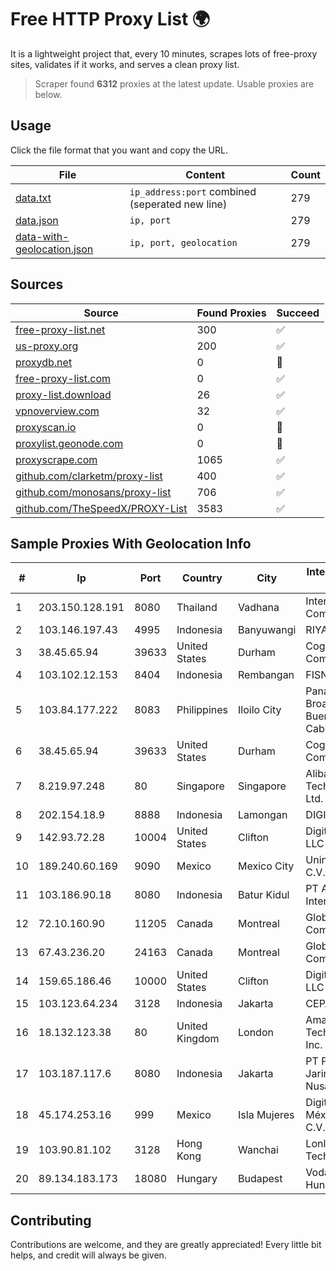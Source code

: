 
# Free HTTP Proxy List 🌍

It is a lightweight project that, every 10 minutes, scrapes lots of free-proxy sites, validates if it works, and serves a clean proxy list.


> Scraper found **6312** proxies at the latest update. Usable proxies are below.

## Usage

Click the file format that you want and copy the URL.


|File|Content|Count|
|----|-------|-----|
|[data.txt](https://raw.githubusercontent.com/themiralay/Proxy-List-World/master/data.txt)|`ip_address:port` combined (seperated new line)|279|
|[data.json](https://raw.githubusercontent.com/themiralay/Proxy-List-World/master/data.json)|`ip, port`|279|
|[data-with-geolocation.json](https://raw.githubusercontent.com/themiralay/Proxy-List-World/master/data-with-geolocation.json)|`ip, port, geolocation`|279|

## Sources

|Source|Found Proxies|Succeed|
|------|-------------|-------|
|[free-proxy-list.net](https://free-proxy-list.net)|300|✅|
|[us-proxy.org](https://www.us-proxy.org)|200|✅|
|[proxydb.net](http://proxydb.net)|0|🚫|
|[free-proxy-list.com](https://free-proxy-list.com/?page=&port=&type%5B%5D=http&type%5B%5D=https&up_time=0&search=Search)|0|✅|
|[proxy-list.download](https://www.proxy-list.download/HTTP)|26|✅|
|[vpnoverview.com](https://vpnoverview.com/privacy/anonymous-browsing/free-proxy-servers)|32|✅|
|[proxyscan.io](https://www.proxyscan.io)|0|🚫|
|[proxylist.geonode.com](https://proxylist.geonode.com/api/proxy-list?limit=300&page=1&sort_by=lastChecked&sort_type=desc&protocols=http,https)|0|🚫|
|[proxyscrape.com](https://api.proxyscrape.com/v2/?request=displayproxies&protocol=http&timeout=10000&country=all&ssl=all&anonymity=all)|1065|✅|
|[github.com/clarketm/proxy-list](https://raw.githubusercontent.com/clarketm/proxy-list/master/proxy-list-raw.txt)|400|✅|
|[github.com/monosans/proxy-list](https://raw.githubusercontent.com/monosans/proxy-list/main/proxies/http.txt)|706|✅|
|[github.com/TheSpeedX/PROXY-List](https://raw.githubusercontent.com/TheSpeedX/PROXY-List/master/http.txt)|3583|✅|


## Sample Proxies With Geolocation Info

|#|Ip|Port|Country|City|Internet Service Provider|
|-|--|----|-------|----|-------------------------|
|1|203.150.128.191|8080|Thailand|Vadhana|Internet Thailand Company Ltd|
|2|103.146.197.43|4995|Indonesia|Banyuwangi|RIYADNETWORK|
|3|38.45.65.94|39633|United States|Durham|Cogent Communications|
|4|103.102.12.153|8404|Indonesia|Rembangan|FISNET|
|5|103.84.177.222|8083|Philippines|Iloilo City|Panay Broadband / Buenavista Cable TV., Inc.|
|6|38.45.65.94|39633|United States|Durham|Cogent Communications|
|7|8.219.97.248|80|Singapore|Singapore|Alibaba (US) Technology Co., Ltd.|
|8|202.154.18.9|8888|Indonesia|Lamongan|DIGITNET|
|9|142.93.72.28|10004|United States|Clifton|DigitalOcean, LLC|
|10|189.240.60.169|9090|Mexico|Mexico City|Uninet S.A. de C.V.|
|11|103.186.90.18|8080|Indonesia|Batur Kidul|PT Akses Data Internusa|
|12|72.10.160.90|11205|Canada|Montreal|GloboTech Communications|
|13|67.43.236.20|24163|Canada|Montreal|GloboTech Communications|
|14|159.65.186.46|10000|United States|Clifton|DigitalOcean, LLC|
|15|103.123.64.234|3128|Indonesia|Jakarta|CEPATNET|
|16|18.132.123.38|80|United Kingdom|London|Amazon Technologies Inc.|
|17|103.187.117.6|8080|Indonesia|Jakarta|PT Proxi Jaringan Nusantara|
|18|45.174.253.16|999|Mexico|Isla Mujeres|Digitcenter de México, S.A. de C.V.|
|19|103.90.81.102|3128|Hong Kong|Wanchai|Lonlife Technology Co.|
|20|89.134.183.173|18080|Hungary|Budapest|Vodafone Hungary Ltd.|



## Contributing

Contributions are welcome, and they are greatly appreciated! Every
little bit helps, and credit will always be given.

